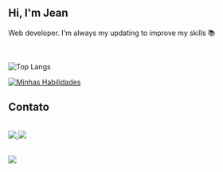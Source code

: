 ## Hi, I'm Jean
Web developer. I'm always my updating to improve my skills 📚

<br>

![Top Langs](https://github-readme-stats.vercel.app/api?username=Jeanll7&theme=midnight-purple)


[![Minhas Habilidades](https://skillicons.dev/icons?i=html,css,js,react,git)](https://skillicons.dev)
  
## Contato

<br>
  
<div style="display: inline_block">   
  <a href="https://www.linkedin.com/in/jean-leal-31684217b" target="_blank">
    <img src="https://img.shields.io/badge/-LinkedIn-0D1117?style=for-the-badge&logo=linkedin&logoColor=white" target="_blank">
  </a>
  <a href = "mailto:jeancarloleall@gmail.com">
    <img src="https://img.shields.io/badge/-Gmail-0D1117?style=for-the-badge&logo=gmail&logoColor=white" target="_blank">
  </a>
</div>

<br>

![](https://komarev.com/ghpvc/?username=Jeanll7&color=blueviolet&style=flat-square)

